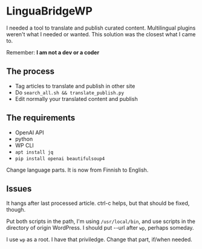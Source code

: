 # LinguaBridgeWP

I needed a tool to translate and publish curated content. Multilingual plugins weren't what I needed or wanted. This solution was the closest what I came to.

Remember: **I am not a dev or a coder**

## The process
* Tag articles to translate and publish in other site
* Do `search_all.sh && translate_publish.py`
* Edit normally your translated content and publish

## The requirements
* OpenAI API
* python
* WP CLI
* `apt install jq`
* `pip install openai beautifulsoup4`

Change language parts. It is now from Finnish to English.

## Issues

It hangs after last processed article. ctrl-c helps, but that should be fixed, though.

Put both scripts in the path, I'm using `/usr/local/bin`, and use scripts in the directory of origin WordPress. I should put --url after `wp`, perhaps someday.

I use `wp` as a root. I have that priviledge. Change that part, if/when needed.
